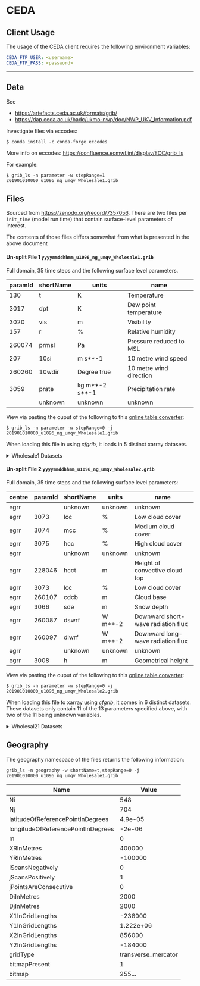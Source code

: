 # CEDA

## Client Usage

The usage of the CEDA client requires the following environment variables:

```yaml
CEDA_FTP_USER: <username>
CEDA_FTP_PASS: <password>
```

---

## Data

See
- https://artefacts.ceda.ac.uk/formats/grib/
- https://dap.ceda.ac.uk/badc/ukmo-nwp/doc/NWP_UKV_Information.pdf

Investigate files via eccodes:

```shell
$ conda install -c conda-forge eccodes
```

More info on eccodes: https://confluence.ecmwf.int/display/ECC/grib_ls

For example:

```shell
$ grib_ls -n parameter -w stepRange=1 201901010000_u1096_ng_umqv_Wholesale1.grib
```

## Files

Sourced from https://zenodo.org/record/7357056. There are two files per 
`init_time` (model run time) that contain surface-level parameters of interest.

The contents of those files differs somewhat from what is presented in the above
document

#### Un-split File 1 `yyyymmddhhmm_u1096_ng_umqv_Wholesale1.grib`

Full domain, 35 time steps and the following surface level parameters.

| paramId | shortName | units          | name                    |
|---------|-----------|----------------|-------------------------|
| 130     | t         | K              | Temperature             |
| 3017    | dpt       | K              | Dew point temperature   |
| 3020    | vis       | m              | Visibility              |
| 157     | r         | %              | Relative humidity       |
| 260074  | prmsl     | Pa             | Pressure reduced to MSL |
| 207     | 10si      | m s**-1        | 10 metre wind speed     |
| 260260  | 10wdir    | Degree true    | 10 metre wind direction |
| 3059    | prate     | kg m**-2 s**-1 | Precipitation rate      |
|         | unknown   | unknown        | unknown                 |

View via pasting the ouput of the following to this 
[online table converter](https://tableconvert.com/json-to-markdown):

```shell
$ grib_ls -n parameter -w stepRange=0 -j 201901010000_u1096_ng_umqv_Wholesale1.grib
```

When loading this file in using *cfgrib*, it loads in 5 distinct xarray datasets.

<details>
  <summary>Wholesale1 Datasets</summary>
    
    --- Dataset 1 ---
    Dimensions:            (step: 37, values: 385792)
    Coordinates:
        time               datetime64[ns] 2019-01-01
      * step               (step) timedelta64[ns] 00:00:00 ... 1 days 12:00:00
        heightAboveGround  float64 1.0
        valid_time         (step) datetime64[ns] 2019-01-01 ... 2019-01-02T12:00:00
    Dimensions without coordinates: values
    Data variables:
        t                  (step, values) float32 ... (1.5m temperature)
        r                  (step, values) float32 ... (1.5m relative humidity)
        dpt                (step, values) float32 ... (1.5m dew point)
        vis                (step, values) float32 ... (1.5m visibility)

    --- Dataset 2 ---
    Dimensions:            (step: 37, values: 385792)
    Coordinates:
        time               datetime64[ns] 2019-01-01
      * step               (step) timedelta64[ns] 00:00:00 ... 1 days 12:00:00
        heightAboveGround  float64 10.0
        valid_time         (step) datetime64[ns] 2019-01-01 ... 2019-01-02T12:00:00
    Dimensions without coordinates: values
    Data variables:
        si10               (step, values) float32 ... (10m wind speed)
        wdir10             (step, values) float32 ... (10m wind direction)
    
    --- Dataset 3 ---
    Dataset 3
    Dimensions:     (step: 37, values: 385792)
    Coordinates:
        time        datetime64[ns] 2019-01-01
      * step        (step) timedelta64[ns] 00:00:00 01:00:00 ... 1 days 12:00:00
        meanSea     float64 0.0
        valid_time  (step) datetime64[ns] ...
    Dimensions without coordinates: values
    Data variables:
        prmsl       (step, values) float32 ... (mean sea level pressure)
    
    --- Dataset 4 ---
    Dimensions:     (step: 36, values: 385792)
    Coordinates:
        time        datetime64[ns] 2019-01-01
      * step        (step) timedelta64[ns] 01:00:00 02:00:00 ... 1 days 12:00:00
        surface     float64 0.0
        valid_time  (step) datetime64[ns] ...
    Dimensions without coordinates: values
    Data variables:
        unknown     (step, values) float32 ... (?)
    
    --- Dataset 5 ---
    Dimensions:     (step: 37, values: 385792)
    Coordinates:
        time        datetime64[ns] 2019-01-01
      * step        (step) timedelta64[ns] 00:00:00 01:00:00 ... 1 days 12:00:00
        surface     float64 0.0
        valid_time  (step) datetime64[ns] 2019-01-01 ... 2019-01-02T12:00:00
    Dimensions without coordinates: values
    Data variables:
        unknown     (step, values) float32 ... (?)
        prate       (step, values) float32 ... (total precipitation rate)

</details>

#### Un-split File 2 `yyyymmddhhmm_u1096_ng_umqv_Wholesale2.grib`

Full domain, 35 time steps and the following surface level parameters:

| centre | paramId | shortName | units   | name                               |
|--------|---------|-----------|---------|------------------------------------|
| egrr   |         | unknown   | unknown | unknown                            |
| egrr   | 3073    | lcc       | %       | Low cloud cover                    |
| egrr   | 3074    | mcc       | %       | Medium cloud cover                 |
| egrr   | 3075    | hcc       | %       | High cloud cover                   |
| egrr   |         | unknown   | unknown | unknown                            |
| egrr   | 228046  | hcct      | m       | Height of convective cloud top     |
| egrr   | 3073    | lcc       | %       | Low cloud cover                    |
| egrr   | 260107  | cdcb      | m       | Cloud base                         |
| egrr   | 3066    | sde       | m       | Snow depth                         |
| egrr   | 260087  | dswrf     | W m**-2 | Downward short-wave radiation flux |
| egrr   | 260097  | dlwrf     | W m**-2 | Downward long-wave radiation flux  |
| egrr   |         | unknown   | unknown | unknown                            |
| egrr   | 3008    | h         | m       | Geometrical height                 |

View via pasting the ouput of the following to this 
[online table converter](https://tableconvert.com/json-to-markdown):

```shell
$ grib_ls -n parameter -w stepRange=0 -j 201901010000_u1096_ng_umqv_Wholesale2.grib
```

When loading this file to xarray using *cfgrib*, it comes in 6 distinct
datasets. These datasets only contain 11 of the 13 parameters specified
above, with two of the 11 being unknown variables.

<details>
  <summary>Wholesal21 Datasets</summary>

    --- Dataset 1 ---
    Dimensions:     (step: 37, values: 385792)
    Coordinates:
        time        datetime64[ns] 2019-01-01
      * step        (step) timedelta64[ns] 00:00:00 01:00:00 ... 1 days 12:00:00
        atmosphere  float64 0.0
        valid_time  (step) datetime64[ns] ...
    Dimensions without coordinates: values
    Data variables:
        unknown     (step, values) float32 ... (?)
    
    --- Dataset 2 ---
    Dimensions:     (step: 37, values: 385792)
    Coordinates:
        time        datetime64[ns] 2019-01-01
      * step        (step) timedelta64[ns] 00:00:00 01:00:00 ... 1 days 12:00:00
        cloudBase   float64 0.0
        valid_time  (step) datetime64[ns] ...
    Dimensions without coordinates: values
    Data variables:
        cdcb        (step, values) float32 ... (convective cloud base height)
    
    --- Dataset 3 ---
    Dimensions:                 (step: 37, values: 385792)
    Coordinates:
        time                    datetime64[ns] 2019-01-01
      * step                    (step) timedelta64[ns] 00:00:00 ... 1 days 12:00:00
        heightAboveGroundLayer  float64 0.0
        valid_time              (step) datetime64[ns] ...
    Dimensions without coordinates: values
    Data variables:
        lcc                     (step, values) float32 ... (low cloud amount)
    
    --- Dataset 4 ---
    Dimensions:                 (step: 37, values: 385792)
    Coordinates:
        time                    datetime64[ns] 2019-01-01
      * step                    (step) timedelta64[ns] 00:00:00 ... 1 days 12:00:00
        heightAboveGroundLayer  float64 1.524e+03
        valid_time              (step) datetime64[ns] ...
    Dimensions without coordinates: values
    Data variables:
        mcc                     (step, values) float32 ... (medium cloud amount)
    
    --- Dataset 5 ---
    Dimensions:                 (step: 37, values: 385792)
    Coordinates:
        time                    datetime64[ns] 2019-01-01
      * step                    (step) timedelta64[ns] 00:00:00 ... 1 days 12:00:00
        heightAboveGroundLayer  float64 4.572e+03
        valid_time              (step) datetime64[ns] ...
    Dimensions without coordinates: values
    Data variables:
        hcc                     (step, values) float32 ... (high cloud amount)
    
    --- Dataset 6 ---
    Dimensions:     (step: 37, values: 385792)
    Coordinates:
        time        datetime64[ns] 2019-01-01
      * step        (step) timedelta64[ns] 00:00:00 01:00:00 ... 1 days 12:00:00
        surface     float64 0.0
        valid_time  (step) datetime64[ns] 2019-01-01 ... 2019-01-02T12:00:00
    Dimensions without coordinates: values
    Data variables:
        unknown     (step, values) float32 ...
        sde         (step, values) float32 ... (snow depth water equivalent)
        hcct        (step, values) float32 ... (height of convective cloud top)
        dswrf       (step, values) float32 ... (downward short-wave radiation flux)
        dlwrf       (step, values) float32 ... (downward long-wave radiation flux)
    
    --- Dataset 7 ---
    Dimensions:     (step: 37, values: 385792)
    Coordinates:
        time        datetime64[ns] 2019-01-01
      * step        (step) timedelta64[ns] 00:00:00 01:00:00 ... 1 days 12:00:00
        level       float64 0.0
        valid_time  (step) datetime64[ns] ...
    Dimensions without coordinates: values
    Data variables:
        h           (step, values) float32 ... (geometrical height)

</details>


## Geography


The geography namespace of the files returns the following information:

```shell
grib_ls -n geography -w shortName=t,stepRange=0 -j 201901010000_u1096_ng_umqv_Wholesale1.grib
```


| Name                               | Value               | 
|------------------------------------|---------------------|
| Ni                                 | 548                 |
| Nj                                 | 704                 |
| latitudeOfReferencePointInDegrees  | 4.9e-05             |
| longitudeOfReferencePointInDegrees | -2e-06              |
| m                                  | 0                   |
| XRInMetres                         | 400000              |
| YRInMetres                         | -100000             |
| iScansNegatively                   | 0                   |
| jScansPositively                   | 1                   |
| jPointsAreConsecutive              | 0                   |
| DiInMetres                         | 2000                |
| DjInMetres                         | 2000                |
| X1InGridLengths                    | -238000             |
| Y1InGridLengths                    | 1.222e+06           |
| X2InGridLengths                    | 856000              |
| Y2InGridLengths                    | -184000             |
| gridType                           | transverse_mercator |
| bitmapPresent                      | 1                   |
| bitmap                             | 255...              |

